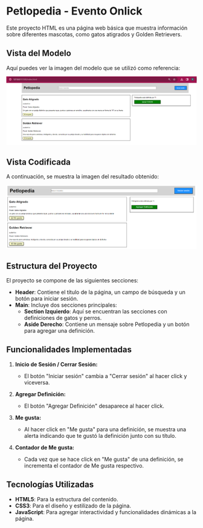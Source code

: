 # Petlopedia - Evento Onlick

Este proyecto HTML es una página web básica que muestra información sobre diferentes mascotas, como gatos atigrados y Golden Retrievers.

## Vista del Modelo

Aquí puedes ver la imagen del modelo que se utilizó como referencia:

![Modelo](assets/screenshot/modelo.png)

## Vista Codificada

A continuación, se muestra la imagen del resultado obtenido:

![Resultado Codificado](assets/screenshot/codificado.png)

## Estructura del Proyecto

El proyecto se compone de las siguientes secciones:

- **Header**: Contiene el título de la página, un campo de búsqueda y un botón para iniciar sesión.
- **Main**: Incluye dos secciones principales:
  - **Section Izquierdo**:  Aquí se encuentran las secciones con definiciones de gatos y perros.
  - **Aside Derecho**:  Contiene un mensaje sobre Petlopedia y un botón para agregar una definición.

## Funcionalidades Implementadas

1. **Inicio de Sesión / Cerrar Sesión:**
   - El botón "Iniciar sesión" cambia a "Cerrar sesión" al hacer click y viceversa.

2. **Agregar Definición:**
   - El botón "Agregar Definición" desaparece al hacer click.

3. **Me gusta:**
   - Al hacer click en "Me gusta" para una definición, se muestra una alerta indicando que te gustó la definición junto con su título.

4. **Contador de Me gusta:**
   - Cada vez que se hace click en "Me gusta" de una definición, se incrementa el contador de Me gusta respectivo.

## Tecnologías Utilizadas
- **HTML5**: Para la estructura del contenido.
- **CSS3**: Para el diseño y estilizado de la página.
- **JavaScript**: Para agregar interactividad y funcionalidades dinámicas a la página.



